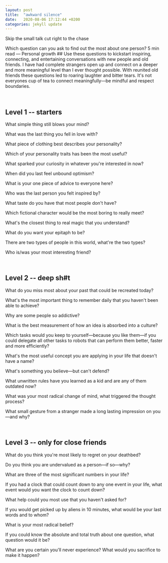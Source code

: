 ```yaml
---
layout: post
title:  "awkward silence"
date:   2020-08-06 17:12:44 +0200
categories: jekyll update
---
```




Skip the small talk cut right to the chase

Which question can you ask to find out the most about one person? 5 min read — Personal growth ## Use these questions to kickstart inspiring, connecting, and entertaining conversations with new people and old friends. I have had complete strangers open up and connect on a deeper and more meaningful level than I ever thought possible. With reunited old friends these questions led to roaring laughter and bitter tears. It's not everyones cup of tea to connect meaningfully—be mindful and respect boundaries.

<br>

## Level 1 -- starters

What simple thing still blows your mind?

What was the last thing you fell in love with?

What piece of clothing best describes your personality?

Which of your personality traits has been the most useful?

What sparked your curiosity in whatever you're interested in now?

When did you last feel unbound optimism?

What is your one piece of advice to everyone here?

Who was the last person you felt inspired by?

What taste do you have that most people don't have?

Which fictional character would be the most boring to really meet?

What's the closest thing to real magic that you understand?

What do you want your epitaph to be?

There are two types of people in this world, what're the two types?

Who is/was your most interesting friend?  

<br>

## Level 2 -- deep sh#t

What do you miss most about your past that could be recreated today?

What's the most important thing to remember daily that you haven't been able to achieve?

Why are some people so addictive?

What is the best measurement of how an idea is absorbed into a culture?

Which tasks would you keep to yourself—because you like them—if you could delegate all other tasks to robots that can perform them better, faster and more efficiently?

What's the most useful concept you are applying in your life that doesn't have a name?

What's something you believe—but can't defend?

What unwritten rules have you learned as a kid and are any of them outdated now?

What was your most radical change of mind, what triggered the thought process?

What small gesture from a stranger made a long lasting impression on you—and why?

<br>

## Level 3 -- only for close friends

What do you think you're most likely to regret on your deathbed?

Do you think you are undervalued as a person—if so—why?

What are three of the most significant numbers in your life?

If you had a clock that could count down to any one event in your life, what event would you want the clock to count down?

What help could you most use that you haven't asked for?

If you would get picked up by aliens in 10 minutes, what would be your last words and to whom?

What is your most radical belief?

If you could know the absolute and total truth about one question, what question would it be?

What are you certain you'll never experience? What would you sacrifice to make it happen?
